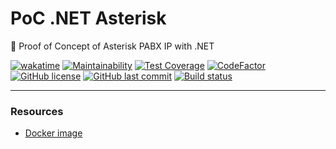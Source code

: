 # PoC .NET Asterisk

🔬 Proof of Concept of Asterisk PABX IP with .NET

[![wakatime](https://wakatime.com/badge/github/GuilhermeStracini/POC-dotnet-Asterisk.svg)](https://wakatime.com/badge/github/GuilhermeStracini/POC-dotnet-Asterisk)
[![Maintainability](https://api.codeclimate.com/v1/badges/89fc6bf56f31cdbcac71/maintainability)](https://codeclimate.com/github/GuilhermeStracini/POC-dotnet-Asterisk/maintainability)
[![Test Coverage](https://api.codeclimate.com/v1/badges/89fc6bf56f31cdbcac71/test_coverage)](https://codeclimate.com/github/GuilhermeStracini/POC-dotnet-Asterisk/test_coverage)
[![CodeFactor](https://www.codefactor.io/repository/github/GuilhermeStracini/POC-dotnet-Asterisk/badge)](https://www.codefactor.io/repository/github/GuilhermeStracini/POC-dotnet-Asterisk)
[![GitHub license](https://img.shields.io/github/license/GuilhermeStracini/POC-dotnet-Asterisk)](https://github.com/GuilhermeStracini/POC-dotnet-Asterisk)
[![GitHub last commit](https://img.shields.io/github/last-commit/GuilhermeStracini/POC-dotnet-Asterisk)](https://github.com/GuilhermeStracini/POC-dotnet-Asterisk)
[![Build status](https://ci.appveyor.com/api/projects/status/1a2td54xixj4w7k0?svg=true)](https://ci.appveyor.com/project/guibranco/poc-dotnet-asterisk)

---

### Resources

- [Docker image](https://hub.docker.com/r/mlan/asterisk)
